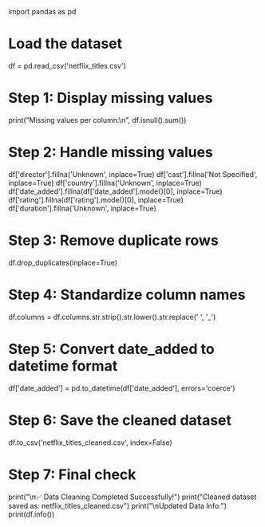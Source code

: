 import pandas as pd

# Load the dataset
df = pd.read_csv('netflix_titles.csv')

# Step 1: Display missing values
print("Missing values per column:\n", df.isnull().sum())

# Step 2: Handle missing values
df['director'].fillna('Unknown', inplace=True)
df['cast'].fillna('Not Specified', inplace=True)
df['country'].fillna('Unknown', inplace=True)
df['date_added'].fillna(df['date_added'].mode()[0], inplace=True)
df['rating'].fillna(df['rating'].mode()[0], inplace=True)
df['duration'].fillna('Unknown', inplace=True)

# Step 3: Remove duplicate rows
df.drop_duplicates(inplace=True)

# Step 4: Standardize column names
df.columns = df.columns.str.strip().str.lower().str.replace(' ', '_')

# Step 5: Convert date_added to datetime format
df['date_added'] = pd.to_datetime(df['date_added'], errors='coerce')

# Step 6: Save the cleaned dataset
df.to_csv('netflix_titles_cleaned.csv', index=False)

# Step 7: Final check
print("\n✅ Data Cleaning Completed Successfully!")
print("Cleaned dataset saved as: netflix_titles_cleaned.csv")
print("\nUpdated Data Info:")
print(df.info())
